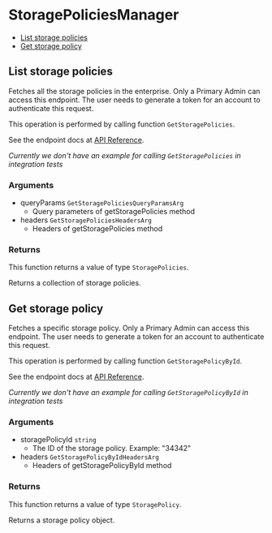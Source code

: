 # StoragePoliciesManager


- [List storage policies](#list-storage-policies)
- [Get storage policy](#get-storage-policy)

## List storage policies

Fetches all the storage policies in the enterprise.
Only a Primary Admin can access this endpoint. The user
needs to generate a token for an account to authenticate this request.

This operation is performed by calling function `GetStoragePolicies`.

See the endpoint docs at
[API Reference](https://developer.box.com/reference/get-storage-policies/).

*Currently we don't have an example for calling `GetStoragePolicies` in integration tests*

### Arguments

- queryParams `GetStoragePoliciesQueryParamsArg`
  - Query parameters of getStoragePolicies method
- headers `GetStoragePoliciesHeadersArg`
  - Headers of getStoragePolicies method


### Returns

This function returns a value of type `StoragePolicies`.

Returns a collection of storage policies.


## Get storage policy

Fetches a specific storage policy. Only a Primary Admin can access this endpoint. The user needs to generate a token for an account to authenticate this request.

This operation is performed by calling function `GetStoragePolicyById`.

See the endpoint docs at
[API Reference](https://developer.box.com/reference/get-storage-policies-id/).

*Currently we don't have an example for calling `GetStoragePolicyById` in integration tests*

### Arguments

- storagePolicyId `string`
  - The ID of the storage policy. Example: "34342"
- headers `GetStoragePolicyByIdHeadersArg`
  - Headers of getStoragePolicyById method


### Returns

This function returns a value of type `StoragePolicy`.

Returns a storage policy object.



